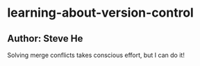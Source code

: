 # learning-about-version-control
## Author: Steve He
Solving merge conflicts takes conscious effort, but I can do it!